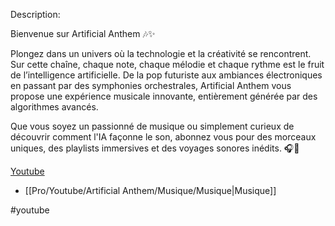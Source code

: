 
Description:

Bienvenue sur Artificial Anthem 🎶✨ 

Plongez dans un univers où la technologie et la créativité se rencontrent. Sur cette chaîne, chaque note, chaque mélodie et chaque rythme est le fruit de l’intelligence artificielle. De la pop futuriste aux ambiances électroniques en passant par des symphonies orchestrales, Artificial Anthem vous propose une expérience musicale innovante, entièrement générée par des algorithmes avancés. 

Que vous soyez un passionné de musique ou simplement curieux de découvrir comment l'IA façonne le son, abonnez vous pour des morceaux uniques, des playlists immersives et des voyages sonores inédits. 🎧🚀

[Youtube](https://www.youtube.com/@ArtificialAnthem)



- [[Pro/Youtube/Artificial Anthem/Musique/Musique|Musique]]

#youtube
